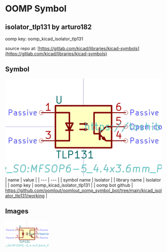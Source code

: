 # OOMP Symbol  
## isolator_tlp131  by arturo182  
  
oomp key: oomp_kicad_isolator_tlp131  
  
source repo at: [https://gitlab.com/kicad/libraries/kicad-symbols](https://gitlab.com/kicad/libraries/kicad-symbols)  
## Symbol  
  
[![working.png](working_600.png)](working.png)  
| name | value | 
| --- | --- | 
| symbol name | Isolator | 
| library name | Isolator | 
| oomp key | oomp_kicad_isolator_tlp131 | 
| oomp bot github | https://github.com/oomlout/oomlout_oomp_symbol_bot/tree/main/kicad_isolator_tlp131/working | 
## Images  
  
[![working.png](working_140.png)](working.png)  
